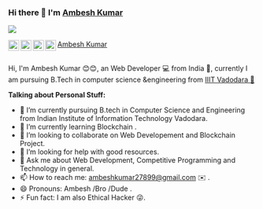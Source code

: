 ### Hi there 👋  I'm <a href="https://github.com/201851019-iiitv/201851019-iiitv/">Ambesh Kumar</a>

![](https://komarev.com/ghpvc/?username=201851019-iiitv&style=flat-square)

<a href="https://github.com/201851019-iiitv/201851019-iiitv/">Ambesh Kumar</a>
<a href="https://twitter.com/AmbeshK88476896">
  <img align="left" alt="Ambesh Kumar | Twitter" width="22px" src="https://cdn.jsdelivr.net/npm/simple-icons@v3/icons/twitter.svg" />
</a>
<a href="https://www.linkedin.com/in/ambesh-kumar-7592b31a5/">
  <img align="left" alt="Ambesh's LinkdeIN" width="22px" src="https://cdn.jsdelivr.net/npm/simple-icons@v3/icons/linkedin.svg" />
</a>
<a href="https://www.instagram.com/ambesh_234/?hl=en">
  <img align="left" alt="Ambesh's Instagram" width="22px" height="22px" src="https://cdn.jsdelivr.net/npm/simple-icons@v3/icons/instagram.svg" />
</a>
<a href="https://www.youtube.com/channel/UCNLDPn0lhekyRSgtGOBZQfw">
  <img align="left" alt="My youtube channel" width="22px" height="22px" src="https://cdn.jsdelivr.net/npm/simple-icons@v3/icons/youtube.svg" />
</a>
<br />
<br />

Hi, I'm Ambesh Kumar  😊😊, an Web Developer 💻 from India 🚀, currently  I am pursuing B.Tech in computer science &engineering  from <a href ="http://iiitvadodara.ac.in/">IIIT Vadodara 🏢</a>


**Talking about Personal Stuff:**

- 🔭 I’m currently pursuing B.tech in Computer Science and Engineering  from Indian Institute of Information Technology Vadodara. 
- 🌱 I’m currently learning  Blockchain .
- 👯 I’m looking to collaborate on Web Developement and Blockchain Project.
- 🤔 I’m looking for help with good resources.
- 💬 Ask me about Web Development, Competitive Programming and Technology in general. 
- 📫 How to reach me: <a href="mailto:ambeshkumar27899@gmail.com">ambeshkumar27899@gmail.com  ✉️ </a> .
- 😄 Pronouns: Ambesh /Bro /Dude .
- ⚡ Fun fact: I am also Ethical Hacker 😜.
